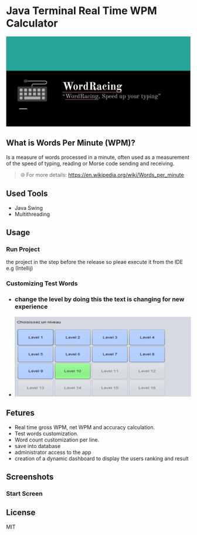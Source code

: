 # Java Terminal Real Time WPM Calculator
<p align="center">
  <img src="./images/banner.png"/> 
</p>

## What is Words Per Minute (WPM)?
Is a measure of words processed in a minute, often used as a measurement of the speed of typing, reading or Morse code sending and receiving.

> 🌐 For more details: https://en.wikipedia.org/wiki/Words_per_minute

## Used Tools
- Java Swing
- Multithreading

## Usage
### Run Project
the project in the step before the release so pleae execute it from the IDE e.g (Intellij)

### Customizing Test Words
- ### change the level by doing this the text is changing for new experience
- <img src="./images/levels.png"/>

## Fetures
- Real time gross WPM, net WPM and accuracy calculation.
- Test words customization.
- Word count customization per line.
- save into database
-  administrator access to the app
- creation of a dynamic dashboard to display the users ranking and result


## Screenshots
### Start Screen
<media src ="./images/VID-20220601-WA0001.mp4"/>

## License
MIT
